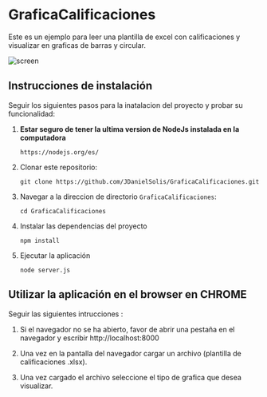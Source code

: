 # GraficaCalificaciones

Este es un ejemplo para leer una plantilla de excel con calificaciones y visualizar en graficas de barras y circular.

![screen](https://user-images.githubusercontent.com/44902537/48317559-864d8700-e5b1-11e8-81df-d8e24cc0f379.png)

## Instrucciones de instalación

Seguir los siguientes pasos para la inatalacion del proyecto y probar su funcionalidad:

1. **Estar seguro de tener la ultima version de NodeJs instalada en la computadora**
    ```
    https://nodejs.org/es/
    ```

1. Clonar este repositorio:
    ```
    git clone https://github.com/JDanielSolis/GraficaCalificaciones.git
    ```

1. Navegar a la direccion de directorio `GraficaCalificaciones`:
    ```
    cd GraficaCalificaciones
    ```

1. Instalar las dependencias del proyecto
    ```
    npm install
    ```
  
1. Ejecutar la aplicación
    ```
    node server.js
    ```

## Utilizar la aplicación en el browser en CHROME

Seguir las siguientes intrucciones :

1. Si el navegador no se ha abierto, favor de abrir una pestaña en el navegador y escribir http://localhost:8000 
 
1. Una vez en la pantalla del navegador cargar un archivo (plantilla de calificaciones .xlsx).
 
1. Una vez cargado el archivo seleccione el tipo de grafica que desea visualizar.
